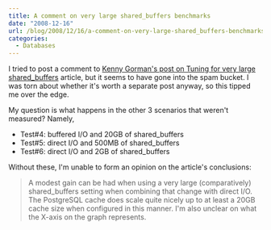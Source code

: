```yaml
---
title: A comment on very large shared_buffers benchmarks
date: "2008-12-16"
url: /blog/2008/12/16/a-comment-on-very-large-shared_buffers-benchmarks/
categories:
  - Databases
---
```

I tried to post a comment to [Kenny Gorman's post on Tuning for very large shared_buffers](http://www.kennygorman.com/wordpress/?p=284) article, but it seems to have gone into the spam bucket. I was torn about whether it's worth a separate post anyway, so this tipped me over the edge.

My question is what happens in the other 3 scenarios that weren't measured? Namely,

*   Test#4: buffered I/O and 20GB of shared_buffers
*   Test#5: direct I/O and 500MB of shared_buffers
*   Test#6: direct I/O and 2GB of shared_buffers

Without these, I'm unable to form an opinion on the article's conclusions:

> A modest gain can be had when using a very large (comparatively) shared_buffers setting when combining that change with direct I/O. The PostgreSQL cache does scale quite nicely up to at least a 20GB cache size when configured in this manner.
I'm also unclear on what the X-axis on the graph represents.


